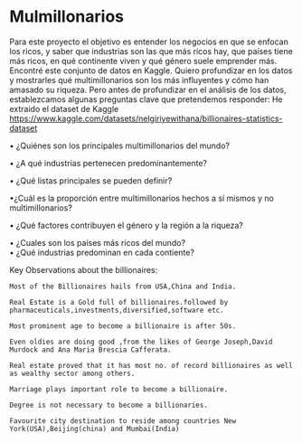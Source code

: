 # Mulmillonarios

Para este proyecto el objetivo es entender los negocios en que se enfocan los ricos, y saber que industrias son las que más ricos hay, que países tiene más ricos, en qué continente viven y qué género suele emprender más. <br>
Encontré este conjunto de datos en Kaggle. Quiero profundizar en los datos y mostrarles qué multimillonarios son los más influyentes y cómo han amasado su riqueza. Pero antes de profundizar en el análisis de los datos, establezcamos algunas preguntas clave que pretendemos responder:
He extraido el dataset de Kaggle https://www.kaggle.com/datasets/nelgiriyewithana/billionaires-statistics-dataset


• ¿Quiénes son los principales multimillonarios del mundo? <br>

• ¿A qué industrias pertenecen predominantemente? <br>

• ¿Qué listas principales se pueden definir? <br> 

 •¿Cuál es la proporción entre multimillonarios hechos a sí mismos y no multimillonarios? <br>

• ¿Qué factores contribuyen el género y la región a la riqueza? <br> 

• ¿Cuales son los países más ricos del mundo? <br> 
• ¿Qué industrias predominan en cada contiente?

Key Observations about the billionaires:

    Most of the Billionaires hails from USA,China and India.

    Real Estate is a Gold full of billionaires.followed by pharmaceuticals,investments,diversified,software etc.

    Most prominent age to become a billionaire is after 50s.

    Even oldies are doing good ,from the likes of George Joseph,David Murdock and Ana Maria Brescia Cafferata.

    Real estate proved that it has most no. of record billionaires as well as wealthy sector among others.

    Marriage plays important role to become a billionaire.

    Degree is not necessary to become a billionaries.

    Favourite city destination to reside among countries New York(USA),Beijing(china) and Mumbai(India)
